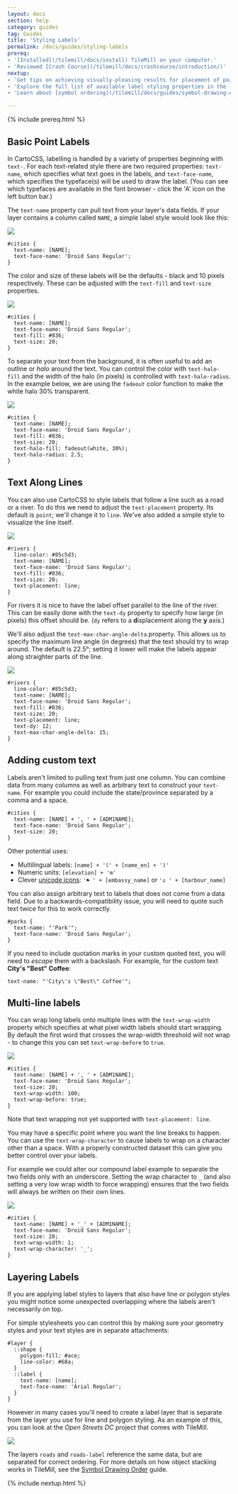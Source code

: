 ```yaml
---
layout: docs
section: help
category: guides
tag: Guides
title: 'Styling Labels'
permalink: /docs/guides/styling-labels
prereq:
- '[Installed](/tilemill/docs/install) TileMill on your computer.'
- 'Reviewed [Crash Course](/tilemill/docs/crashcourse/introduction/)'
nextup:
- 'Get tips on achieving visually-pleasing results for placement of point labels in the [Advanced labels guide](/tilemill/docs/guides/labels-advanced/).' 
- 'Explore the full list of available label styling properties in the [CartoCSS Reference](/carto/api/2.1.0/#text).'
- 'Learn about [symbol ordering](/tilemill/docs/guides/symbol-drawing-order/) to control which labels are prioritized over others.'

---
```

{% include prereq.html %}

## Basic Point Labels

In CartoCSS, labelling is handled by a variety of properties beginning with `text-`. For each text-related style there are two required properties: `text-name`, which specifies what text goes in the labels, and `text-face-name`, which specifies the typeface(s) will be used to draw the label. (You can see which typefaces are available in the font browser - click the 'A' icon on the left button bar.)

The `text-name` property can pull text from your layer's data fields. If your layer contains a column called `NAME`, a simple label style would look like this:

<img src='/tilemill/assets/pages/styling-labels-1.png' class='fig-right' />

    #cities {
      text-name: [NAME];
      text-face-name: 'Droid Sans Regular';
    }


The color and size of these labels will be the defaults - black and 10 pixels respectively. These can be adjusted with the `text-fill` and `text-size` properties.

<img src='/tilemill/assets/pages/styling-labels-2.png' class='fig-right' />

    #cities {
      text-name: [NAME];
      text-face-name: 'Droid Sans Regular';
      text-fill: #036;
      text-size: 20;
    }

To separate your text from the background, it is often useful to add an outline or _halo_ around the text. You can control the color with `text-halo-fill` and the width of the halo (in pixels) is controlled with `text-halo-radius`. In the example below, we are using the `fadeout` color function to make the white halo 30% transparent.

<img src='/tilemill/assets/pages/styling-labels-3.png' class='fig-right' />

    #cities {
      text-name: [NAME];
      text-face-name: 'Droid Sans Regular';
      text-fill: #036;
      text-size: 20;
      text-halo-fill: fadeout(white, 30%);
      text-halo-radius: 2.5;
    }

## Text Along Lines

You can also use CartoCSS to style labels that follow a line such as a road or a river. To do this we need to adjust the `text-placement` property. Its default is `point`; we'll change it to `line`. We've also added a simple style to visualize the line itself.

<img src='/tilemill/assets/pages/styling-labels-4.png' class='fig-right' />

    #rivers {
      line-color: #85c5d3;
      text-name: [NAME];
      text-face-name: 'Droid Sans Regular';
      text-fill: #036;
      text-size: 20;
      text-placement: line;
    }

For rivers it is nice to have the label offset parallel to the line of the river. This can be easily done with the `text-dy` property to specify how large (in pixels) this offset should be. (`dy` refers to a <b>d</b>isplacement along the __y__ axis.)

We'll also adjust the `text-max-char-angle-delta` property. This allows us to specify the maximum line angle (in degrees) that the text should try to wrap around. The default is 22.5°; setting it lower will make the labels appear along straighter parts of the line.

<img src='/tilemill/assets/pages/styling-labels-5.png' class='fig-right' />

    #rivers {
      line-color: #85c5d3;
      text-name: [NAME];
      text-face-name: 'Droid Sans Regular';
      text-fill: #036;
      text-size: 20;
      text-placement: line;
      text-dy: 12;
      text-max-char-angle-delta: 15;
    }

## Adding custom text

Labels aren't limited to pulling text from just one column. You can combine data from many columns as well as arbitrary text to construct your `text-name`. For example you could include the state/province separated by a comma and a space.

    #cities {
      text-name: [NAME] + ', ' + [ADM1NAME];
      text-face-name: 'Droid Sans Regular';
      text-size: 20;
    }

Other potential uses:

- Multilingual labels: `[name] + '(' + [name_en] + ')'`
- Numeric units: `[elevation] + 'm'`
- Clever [unicode icons](http://copypastecharacter.com/symbols): `'⚑ ' + [embassy_name]` or `'⚓ ' + [harbour_name]`

You can also assign arbitrary text to labels that does not come from a data field. Due to a backwards-compatibility issue, you will need to quote such text twice for this to work correctly.

    #parks {
      text-name: "'Park'";
      text-face-name: 'Droid Sans Regular';
    }

If you need to include quotation marks in your custom quoted text, you will need to *escape* them with a backslash. For example, for the custom text **City's "Best" Coffee**:

    text-name: "'City\'s \"Best\" Coffee'";

## Multi-line labels

You can wrap long labels onto multiple lines with the `text-wrap-width` property which specifies at what pixel width labels should start wrapping. By default the first word that crosses the wrap-width threshold will not wrap - to change this you can set `text-wrap-before` to `true`.

<img src='/tilemill/assets/pages/styling-labels-6.png' class='fig-right' />

    #cities {
      text-name: [NAME] + ', ' + [ADM1NAME];
      text-face-name: 'Droid Sans Regular';
      text-size: 20;
      text-wrap-width: 100;
      text-wrap-before: true;
    }

Note that text wrapping not yet supported with `text-placement: line`.

You may have a specific point where you want the line breaks to happen. You can use the `text-wrap-character` to cause labels to wrap on a character other than a space. With a properly constructed dataset this can give you better control over your labels.

For example we could alter our compound label example to separate the two fields only with an underscore. Setting the wrap character to `_` (and also setting a very low wrap width to force wrapping) ensures that the two fields will always be written on their own lines.

<img src='/tilemill/assets/pages/styling-labels-7.png' class='fig-right' />

    #cities {
      text-name: [NAME] + '_' + [ADM1NAME];
      text-face-name: 'Droid Sans Regular';
      text-size: 20;
      text-wrap-width: 1;
      text-wrap-character: '_';
    }

## Layering Labels

If you are applying label styles to layers that also have line or polygon styles you might notice some unexpected overlapping where the labels aren't necessarily on top.

For simple stylesheets you can control this by making sure your geometry styles and your text styles are in separate attachments:

    #layer {
      ::shape {
        polygon-fill: #ace;
        line-color: #68a;
      }
      ::label {
        text-name: [name];
        text-face-name: 'Arial Regular';
      }
    }

However in many cases you'll need to create a label layer that is separate from the layer you use for line and polygon styling. As an example of this, you can look at the _Open Streets DC_ project that comes with TileMill.

![](/tilemill/assets/pages/styling-labels-8.png)

The layers `roads` and `roads-label` reference the same data, but are separated for correct ordering. For more details on how object stacking works in TileMill, see the [Symbol Drawing Order](/tilemill/docs/guides/symbol-drawing-order/) guide.

{% include nextup.html %}
